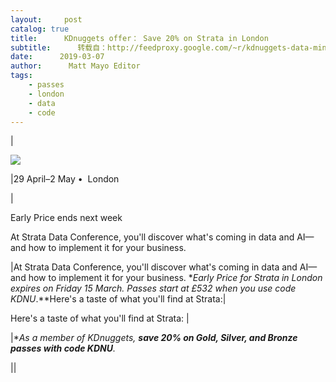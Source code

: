 ```yaml
---
layout:     post
catalog: true
title:      KDnuggets offer： Save 20% on Strata in London
subtitle:      转载自：http://feedproxy.google.com/~r/kdnuggets-data-mining-analytics/~3/EVh5cJhXGks/strata-kdnuggets-offer-save-strata-london.html
date:      2019-03-07
author:      Matt Mayo Editor
tags:
    - passes
    - london
    - data
    - code
---
```







|






![](https://cdn.oreillystatic.com/oreilly/email/logos/2017/strata-590px.png)






|29 April–2 May •  London
 





|



Early Price ends next week


















At Strata Data Conference, you'll discover what's coming in data and AI—and how to implement it for your business.
 
|At Strata Data Conference, you'll discover what's coming in data and AI—and how to implement it for your business. **Early Price for Strata in London expires on Friday 15 March. Passes start at £532 when you use code KDNU*.**Here's a taste of what you'll find at Strata:|

Here's a taste of what you'll find at Strata:
|



|**As a member of KDnuggets, **save 20% on Gold, Silver, and Bronze passes with code KDNU**.*




||






